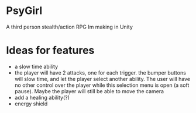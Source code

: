 # PsyGirl
A third person stealth/action RPG Im making in Unity

# Ideas for features
-   a slow time ability
-   the player will have 2 attacks, one for each trigger. the bumper buttons will slow time, and let the player select another ability. The user will have no other control over the player while this selection menu is open (a soft pause). Maybe the player will still be able to move the camera
-   add a healing ability(?) 
-   energy shield
